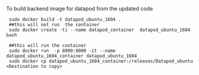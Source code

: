 
To build backend image for datapod from the updated code 
```
 sudo docker build -t datapod_ubuntu_1604 .
 ##this will not run  the container 
 sudo docker create -ti --name datapod_container  datapod_ubuntu_1604 bash
	
 ##this will run the container
 sudo docker run  -p 8000:8000 -it --name datapod_ubuntu_1604_container datapod_ubuntu_1604
 sudo docker cp datapod_ubuntu_1604_container:/releases/Datapod_ubuntu <Destination to copy>
 ```
